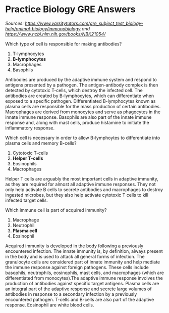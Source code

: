 # Practice Biology GRE Answers

_Sources: <https://www.varsitytutors.com/gre_subject_test_biology-help/animal-biology/immunobiology> and <https://www.ncbi.nlm.nih.gov/books/NBK21054/>_


Which type of cell is responsible for making antibodies?

1. T-lymphocytes
1. **B-lymphocytes**
1. Macrophages
1. Basophils

Antibodies are produced by the adaptive immune system and respond to antigens presented by a pathogen. The antigen-antibody complex is then detected by cytotoxic T-cells, which destroy the infected cell. The antibodies are created by B-lymphocytes, which can differentiate when exposed to a specific pathogen. Differentiated B-lymphocytes known as plasma cells are responsible for the mass production of certain antibodies. Macrophages are derived from monocytes and serve as phagocytes in the innate immune response. Basophils are also part of the innate immune response and, along with mast cells, produce histamine to initiate the inflammatory response.

Which cell is necessary in order to allow B-lymphoytes to differentiate into plasma cells and memory B-cells? 

1. Cytotoxic T-cells
1. **Helper T-cells**
1. Eosinophils
1. Macrophages

Helper T cells are arguably the most important cells in adaptive immunity, as they are required for almost all adaptive immune responses. They not only help activate B cells to secrete antibodies and macrophages to destroy ingested microbes, but they also help activate cytotoxic T cells to kill infected target cells. 

Which immune cell is part of acquired immunity?

1. Macrophage
1. Neutrophil
1. **Plasma cell**
1. Eosinophil

Acquired immunity is developed in the body following a previously encountered infection. The innate immunity is, by definition, always present in the body and is used to attack all general forms of infection. The granulocyte cells are considered part of innate immunity and help mediate the immune response against foreign pathogens. These cells include basophils, neutrophils, eosinophils, mast cells, and macrophages (which are differentiated from monocytes).The adaptive immune response involves the production of antibodies against specific target antigens. Plasma cells are an integral part of the adaptive response and secrete large volumes of antibodies in response to a secondary infection by a previously encountered pathogen. T-cells and B-cells are also part of the adaptive response. Eosinophil are white blood cells. 




